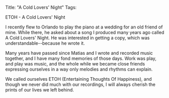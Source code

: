 Title: "A Cold Lovers' Night"
Tags:

ETOH - A Cold Lovers' Night

I recently flew to Orlando to play the piano at a wedding for an old friend of
mine. While there, he asked about a song I produced many
years ago called A Cold Lovers' Night. He was interested in
getting a copy, which was understandable--because he wrote it.

Many years have passed since Matias and I wrote and recorded music together,
and I have many fond memories of those days. Work was play,
and play was music, and the whole while we became close friends expressing
ourselves in a way only melodies and rhythms can explain.

We called ourselves ETOH (Entertaining Thoughts Of Happiness), and though we
never did much with our recordings, I will always cherish the prints of our
lives we left behind.


